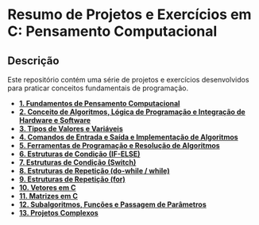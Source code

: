 # **Resumo de Projetos e Exercícios em C: Pensamento Computacional**

## **Descrição**  
Este repositório contém uma série de projetos e exercícios desenvolvidos para praticar conceitos fundamentais de programação.

- [**1. Fundamentos de Pensamento Computacional**](https://github.com/EmanuelRF15/IPCP/blob/main/Atividades/Fundamentos%20de%20Pensamento%20Computacional.pdf)  
- [**2. Conceito de Algoritmos, Lógica de 
Programação e Integração de Hardware e
 Software**](https://github.com/EmanuelRF15/IPCP/blob/main/Atividades/Conceito%20de%20Algoritmos%2C%20L%C3%B3gica%20de%20Progr.pdf) 
- [**3. Tipos de Valores e Variáveis**](https://github.com/EmanuelRF15/IPCP/blob/main/Atividades/Tipos%20de%20Valores%20e%20Vari%C3%A1veis.pdf) 
- [**4. Comandos de Entrada e Saída e
 Implementação de Algoritmos**](https://github.com/EmanuelRF15/IPCP/blob/main/Atividades/Comandos%20de%20Entrada%20e%20Sa%C3%ADda%20e%20Implementa%C3%A7%C3%A3o%20de%20Algoritmos.pdf) 
- [**5. Ferramentas de Programação e 
Resolução de Algoritmos**](https://github.com/EmanuelRF15/IPCP/blob/main/Atividades/Feramentas%20de%20Programa%C3%A7%C3%A3o.pdf)  
- [**6. Estruturas de Condição (IF-ELSE)**](https://github.com/EmanuelRF15/IPCP/blob/main/Atividades/Estrutura%20IF-ELSE.pdf)
- [**7. Estruturas de Condição (Switch)**](https://github.com/EmanuelRF15/IPCP/blob/main/Atividades/Estrutura%20SWITCH.pdf)
- [**8. Estruturas de Repetição (do-while / while)**](https://github.com/EmanuelRF15/IPCP/blob/main/Atividades/Estrutura%20de%20repeti%C3%A7%C3%A3o(do-while%20e%20while).pdf)
- [**9. Estruturas de Repetição (for)**](https://github.com/EmanuelRF15/IPCP/blob/main/Atividades/Estrutura%20de%20repeti%C3%A7%C3%A3o(For).pdf)
- [**10. Vetores em C**](https://github.com/EmanuelRF15/IPCP/blob/main/Atividades/Vetores.pdf)
- [**11. Matrizes em C**](https://github.com/EmanuelRF15/IPCP/blob/main/Atividades/Matriz.pdf)
- [**12. Subalgoritmos, Funções e Passagem de
 Parâmetros**](https://github.com/EmanuelRF15/IPCP/blob/main/Atividades/Fun%C3%A7%C3%B5es.pdf)
- [**13. Projetos Complexos**](https://github.com/EmanuelRF15/IPCP/blob/main/Atividades/Projetos.pdf)
